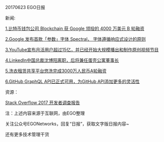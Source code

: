 20170623 EGO日报

新闻:

[1.比特币钱包公司 Blockchain 获 Google 领投的 4000 万美元 B 轮融资](http://36kr.com/p/5080877.html?ktm_source=feed)

[2.Google 发布首款「参数」字体 Spectral， 字体遵循响应式设计的原则](http://www.chinaz.com/news/2017/0623/750155.shtml)

[3.YouTube宣布月活用户超过15亿，并已经开始大规模播出和制作原创视频节目](http://tech.qq.com/a/20170623/013130.htm)

[4.LinkedIn中国总裁沈博阳离职，后将兼任蛋壳公寓董事长](http://tech.qq.com/a/20170623/024206.htm)

[5.洗衣租赁共享平台悠洗完成3000万人民币A轮融资](http://36kr.com/p/5080845.html?ktm_source=feed)

[6.GitHub GraphQL API已正式可用，为GitHub API添加更多的灵活性](http://www.infoq.com/cn/news/2017/06/github-graphql-interview)

资源：

[Stack Overflow 2017 开发者调查报告](http://itindex.net/detail/57078-stack-overflow-%E5%BC%80%E5%8F%91)

注：上述内容来源于互联网，由EGO整理

关注公众号EGONetworks，回复“日报”，获取文字版日报内容~

还有更多技术管理干货
